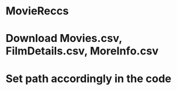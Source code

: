 # MovieReccs
# Download Movies.csv, FilmDetails.csv, MoreInfo.csv 
# Set path accordingly in the code
